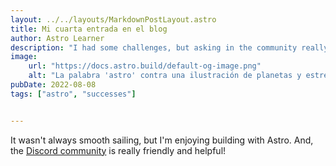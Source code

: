 ```yaml
---
layout: ../../layouts/MarkdownPostLayout.astro
title: Mi cuarta entrada en el blog
author: Astro Learner
description: "I had some challenges, but asking in the community really helped!"
image:
    url: "https://docs.astro.build/default-og-image.png"
    alt: "La palabra 'astro' contra una ilustración de planetas y estrellas."
pubDate: 2022-08-08
tags: ["astro", "successes"]


---
```

It wasn't always smooth sailing, but I'm enjoying building with Astro. And, the [Discord community](https://astro.build/chat) is really friendly and helpful!
